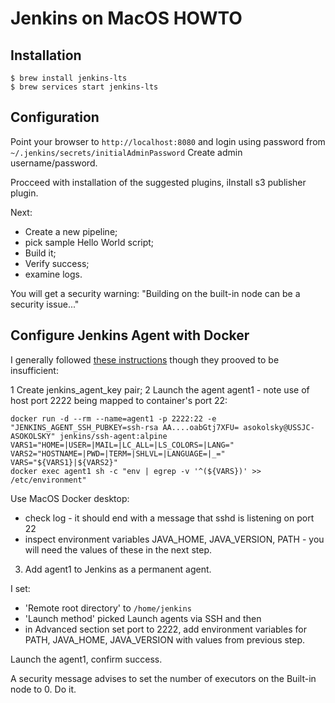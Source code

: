 # Jenkins on MacOS HOWTO

## Installation

```console
$ brew install jenkins-lts
$ brew services start jenkins-lts
```

## Configuration

Point your browser to `http://localhost:8080` and login using password from
`~/.jenkins/secrets/initialAdminPassword`
Create admin username/password.

Procceed with installation of the suggested plugins, iInstall s3 publisher
plugin.

Next:

* Create a new pipeline;
* pick sample Hello World script;
* Build it;
* Verify success;
* examine logs.

You will get a security warning:
"Building on the built-in node can be a security issue..."

## Configure Jenkins Agent with Docker

I generally followed
[these instructions](https://www.jenkins.io/doc/book/using/using-agents/)
though they prooved to be insufficient:

1 Create jenkins_agent_key pair;
2 Launch the agent agent1 - note use of host port 2222 being mapped to
container's port 22:

```console
docker run -d --rm --name=agent1 -p 2222:22 -e "JENKINS_AGENT_SSH_PUBKEY=ssh-rsa AA....oabGtj7XFU= asokolsky@USSJC-ASOKOLSKY" jenkins/ssh-agent:alpine
VARS1="HOME=|USER=|MAIL=|LC_ALL=|LS_COLORS=|LANG="
VARS2="HOSTNAME=|PWD=|TERM=|SHLVL=|LANGUAGE=|_="
VARS="${VARS1}|${VARS2}"
docker exec agent1 sh -c "env | egrep -v '^(${VARS})' >> /etc/environment"
```

Use MacOS Docker desktop:

* check log - it should end with a message that sshd is listening on port 22
* inspect environment variables JAVA_HOME, JAVA_VERSION, PATH -
you will need the values of these in the next step.

3. Add agent1 to Jenkins as a permanent agent.

I set:

* 'Remote root directory' to  `/home/jenkins`
* 'Launch method' picked Launch agents via SSH and then
* in Advanced section set port to 2222, add environment variables for PATH,
JAVA_HOME, JAVA_VERSION with values from previous step.

Launch the agent1, confirm success.

A security message advises to set the number of executors on the Built-in
node to 0.  Do it.
